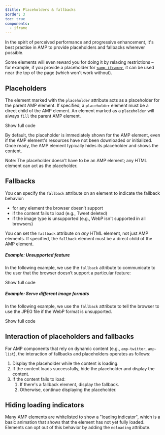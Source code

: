 ```yaml
---
$title: Placeholders & fallbacks
$order: 3
toc: true
components:
  - iframe
---
```



In the spirit of perceived performance and progressive enhancement, it's best practise in AMP to provide placeholders and fallbacks wherever possible.

Some elements will even reward you for doing it by relaxing restrictions – for example, if you provide a placeholder for [`<amp-iframe>`](/docs/reference/components/amp-iframe.html#iframe-with-placeholder), it can be used near the top of the page (which won't work without).

## Placeholders

The element marked with the `placeholder` attribute acts
as a placeholder for the parent AMP element.
If specified, a `placeholder` element must be a direct child of the AMP element.
An element marked as a `placeholder` will always `fill` the parent AMP element.

<!--embedded amp-anim responsive example -->
<div>
<amp-iframe height="253"
            layout="fixed-height"
            sandbox="allow-scripts allow-forms allow-same-origin"
            resizable
            src="https://ampproject-b5f4c.firebaseapp.com/examples/ampanim.responsive.embed.html">
  <div overflow tabindex="0" role="button" aria-label="Show more">Show full code</div>
  <div placeholder></div>
</amp-iframe>
</div>

By default, the placeholder is immediately shown for the AMP element,
even if the AMP element's resources have not been downloaded or initialized.
Once ready, the AMP element typically hides its placeholder and shows the content.

Note: The placeholder doesn’t have to be an AMP element; any HTML element can act as the placeholder.

## Fallbacks

You can specify the `fallback` attribute on an element to indicate the fallback behavior:

* for any element the browser doesn’t support
* if the content fails to load (e.g., Tweet deleted)
* if the image type is unsupported (e.g., WebP isn't supported in all browsers)

You can set the `fallback` attribute on *any* HTML element, not just AMP elements. If specified, the `fallback` element must be a direct child of the AMP element.

##### Example: Unsupported feature

In the following example, we use the `fallback` attribute to communicate to the user that the browser doesn’t support a particular feature:

<!--embedded video example  -->
<div>
<amp-iframe height="234"
            layout="fixed-height"
            sandbox="allow-scripts allow-forms allow-same-origin"
            resizable
            src="https://ampproject-b5f4c.firebaseapp.com/examples/ampvideo.fallback.embed.html">
  <div overflow tabindex="0" role="button" aria-label="Show more">Show full code</div>
  <div placeholder></div>
</amp-iframe>
</div>

##### Example: Serve different image formats

In the following example, we use the `fallback` attribute to tell the browser to use the JPEG file if the WebP format is unsupported.

<div>
<amp-iframe height=309 layout=fixed-height sandbox="allow-scripts allow-forms allow-same-origin" resizable src="https://ampproject-b5f4c.firebaseapp.com/examples/responsive.webp.embed.html"><div overflow tabindex=0 role=button aria-label="Show more">Show full code</div><div placeholder></div></amp-iframe></div>

## Interaction of placeholders and fallbacks

For AMP components that rely on dynamic content (e.g., `amp-twitter`, `amp-list`), the interaction of fallbacks and placeholders operates as follows:

<ol>
  <li>Display the placeholder while the content is loading.</li>
  <li>If the content loads successfully, hide the placeholder and display the content.</li>
  <li>If the content fails to load:
    <ol>
      <li>If there's a fallback element, display the fallback.</li>
      <li>Otherwise, continue displaying the placeholder.</li>
    </ol>
  </li>
</ol>

## Hiding loading indicators

Many AMP elements are whitelisted to show a "loading indicator",
which is a basic animation that shows that the element has not yet fully loaded.
Elements can opt out of this behavior by adding the `noloading` attribute.
